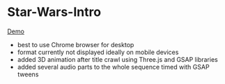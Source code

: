 # Star-Wars-Intro

<a href="https://gisdirk.github.io/Star-Wars-Intro/">Demo</a>

- best to use Chrome browser for desktop
- format currently not displayed ideally on mobile devices
- added 3D animation after title crawl using Three.js and GSAP libraries
- added several audio parts to the whole sequence timed with GSAP tweens
